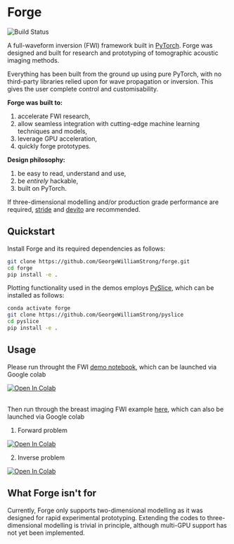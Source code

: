 # Forge

![Build Status](https://github.com/GeorgeWilliamStrong/forge/actions/workflows/tutorials.yml/badge.svg)

A full-waveform inversion (FWI) framework built in [PyTorch](https://pytorch.org/). Forge was designed and built for research and prototyping of tomographic acoustic imaging methods.

Everything has been built from the ground up using pure PyTorch, with no third-party libraries relied upon for wave propagation or inversion. This gives the user complete control and customisability.

**Forge was built to:**
1. accelerate FWI research,
2. allow seamless integration with cutting-edge machine learning techniques and models,
4. leverage GPU acceleration,
5. quickly forge prototypes.

**Design philosophy:**
1. be easy to read, understand and use,
2. be *entirely* hackable,
3. built on PyTorch.

If three-dimensional modelling and/or production grade performance are required, [stride](https://www.stride.codes/) and [devito](https://www.devitoproject.org/) are recommended.

## Quickstart

Install Forge and its required dependencies as follows:
```sh
git clone https://github.com/GeorgeWilliamStrong/forge.git
cd forge
pip install -e .
```

Plotting functionality used in the demos employs [PySlice](https://github.com/GeorgeWilliamStrong/pyslice), which can be installed as follows:

```sh
conda activate forge
git clone https://github.com/GeorgeWilliamStrong/pyslice
cd pyslice
pip install -e .
```

## Usage

Please run throught the FWI [demo notebook](https://github.com/GeorgeWilliamStrong/forge/blob/main/tutorials/forge-demo.ipynb), which can be launched via Google colab 

<a target="_blank" href="https://colab.research.google.com/github/GeorgeWilliamStrong/forge/blob/dev-refactor/examples/forge-demo.ipynb">
  <img src="https://colab.research.google.com/assets/colab-badge.svg" alt="Open In Colab"/>
</a><br/><br/>

Then run through the breast imaging FWI example [here](https://github.com/GeorgeWilliamStrong/forge/tree/main/examples/breast2D), which can also be launched via Google colab

1. Forward problem <a target="_blank" href="https://colab.research.google.com/github/GeorgeWilliamStrong/forge/blob/main/examples/breast2D/forward.ipynb">
  <img src="https://colab.research.google.com/assets/colab-badge.svg" alt="Open In Colab"/>
</a>

2. Inverse problem <a target="_blank" href="https://colab.research.google.com/github/GeorgeWilliamStrong/forge/blob/main/examples/breast2D/inverse.ipynb">
  <img src="https://colab.research.google.com/assets/colab-badge.svg" alt="Open In Colab"/>
</a>

## What Forge isn't for
Currently, Forge only supports two-dimensional modelling as it was designed for rapid experimental prototyping. Extending the codes to three-dimensional modelling is trivial in principle, although multi-GPU support has not yet been implemented.
